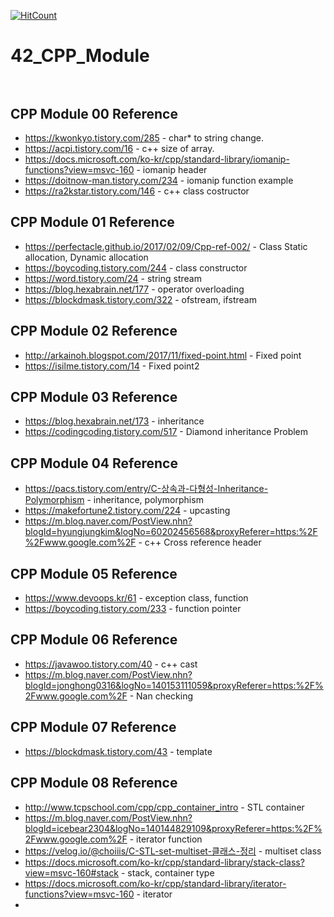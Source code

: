 [![HitCount](http://hits.dwyl.com/ukjinlee66/42_CPP_Module.svg)](http://hits.dwyl.com/ukjinlee66/42_CPP_Module)
# 42_CPP_Module<br><br>

## CPP Module 00 Reference<br>
- <https://kwonkyo.tistory.com/285> - char* to string change.<br>
- <https://acpi.tistory.com/16> - c++ size of array.<br>
- <https://docs.microsoft.com/ko-kr/cpp/standard-library/iomanip-functions?view=msvc-160> - iomanip header<br>
- <https://doitnow-man.tistory.com/234> - iomanip function example<br>
- <https://ra2kstar.tistory.com/146> - c++ class costructor<br>
## CPP Module 01 Reference<br>
- <https://perfectacle.github.io/2017/02/09/Cpp-ref-002/> - Class Static allocation, Dynamic allocation<br>
- <https://boycoding.tistory.com/244> - class constructor<br>
- <https://word.tistory.com/24> - string stream<br>
- <https://blog.hexabrain.net/177> - operator overloading<br>
- <https://blockdmask.tistory.com/322> - ofstream, ifstream<br>
## CPP Module 02 Reference<br>
- <http://arkainoh.blogspot.com/2017/11/fixed-point.html> - Fixed point<br>
- <https://isilme.tistory.com/14> - Fixed point2<br>
## CPP Module 03 Reference<br>
- <https://blog.hexabrain.net/173> - inheritance<br>
- <https://codingcoding.tistory.com/517> - Diamond inheritance Problem<br>
## CPP Module 04 Reference<br>
- <https://pacs.tistory.com/entry/C-상속과-다형성-Inheritance-Polymorphism> - inheritance, polymorphism<br>
- <https://makefortune2.tistory.com/224> - upcasting<br>
- <https://m.blog.naver.com/PostView.nhn?blogId=hyungjungkim&logNo=60202456568&proxyReferer=https:%2F%2Fwww.google.com%2F> - c++ Cross reference header<br>
## CPP Module 05 Reference<br>
- <https://www.devoops.kr/61> - exception class, function <br>
- <https://boycoding.tistory.com/233> - function pointer<br>
## CPP Module 06 Reference<br>
- <https://javawoo.tistory.com/40> - c++ cast<br>
- <https://m.blog.naver.com/PostView.nhn?blogId=jonghong0316&logNo=140153111059&proxyReferer=https:%2F%2Fwww.google.com%2F> - Nan checking<br>
## CPP Module 07 Reference<br>
- <https://blockdmask.tistory.com/43> - template<br>
## CPP Module 08 Reference<br>
- <http://www.tcpschool.com/cpp/cpp_container_intro> - STL container<br>
- <https://m.blog.naver.com/PostView.nhn?blogId=icebear2304&logNo=140144829109&proxyReferer=https:%2F%2Fwww.google.com%2F> - iterator function<br>
- <https://velog.io/@choiiis/C-STL-set-multiset-클래스-정리> - multiset class<br>
- <https://docs.microsoft.com/ko-kr/cpp/standard-library/stack-class?view=msvc-160#stack> - stack, container type<br>
- <https://docs.microsoft.com/ko-kr/cpp/standard-library/iterator-functions?view=msvc-160> - iterator<br>
- 
